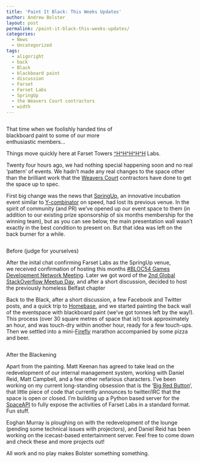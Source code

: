 ```yaml
---
title: 'Paint It Black: This Weeks Updates'
author: Andrew Bolster
layout: post
permalink: /paint-it-black-this-weeks-updates/
categories:
  - News
  - Uncategorized
tags:
  - alignright
  - back
  - Black
  - blackboard paint
  - discussion
  - Farset
  - Farset Labs
  - SpringUp
  - the Weavers Court contractors
  - width
---
```

<div id="attachment_272" style="width: 310px" class="wp-caption alignright">
  <a href="http://i0.wp.com/farsetlabs.org.uk/blog/wp-content/uploads/2012/04/536387_386666224687526_333898636630952_1235316_510235574_n.jpg"><img class="size-medium wp-image-272" title="paint_it_black" src="http://i0.wp.com/farsetlabs.org.uk/blog/wp-content/uploads/2012/04/536387_386666224687526_333898636630952_1235316_510235574_n-300x225.jpg?fit=300%2C225" alt="" data-recalc-dims="1" /></a><p class="wp-caption-text">
    That time when we foolishly handed tins of blackboard paint to some of our more enthusiastic members...
  </p>
</div>

Things move quickly here at Farset Towers <a title="For those of you younger than 20" href="http://en.wikipedia.org/wiki/Backspace#.5EH" target="_blank">^H^H^H^H^H</a> Labs.

Twenty four hours ago, we had nothing special happening soon and no real &#8216;pattern&#8217; of events. We hadn&#8217;t made any real changes to the space other than the brilliant work that the [Weavers Court](http://www.weaverscourt.com) contractors have done to get the space up to spec.

First big change was the news that [SpringUp](http://www.springup.co/), an innovative incubation event similar to [Y-combinator](http://www.ycombinator.com) on speed, had lost its previous venue. In the spirit of community (and PR) we&#8217;ve opened up our event space to them (in addition to our existing prize sponsorship of six months membership for the winning team), but as you can see below, the main presentation wall wasn&#8217;t exactly in the best condition to present on. But that idea was left on the back burner for a while.

<div id="attachment_273" style="width: 310px" class="wp-caption alignleft">
  <a href="http://i1.wp.com/farsetlabs.org.uk/blog/wp-content/uploads/2012/04/Photo-06-03-2012-14-56-57.jpg"><img class="size-medium wp-image-273" title="Before" src="http://i2.wp.com/farsetlabs.org.uk/blog/wp-content/uploads/2012/04/Photo-06-03-2012-14-56-57-300x225.jpg?fit=300%2C225" alt="" data-recalc-dims="1" /></a><p class="wp-caption-text">
    Before (judge for yourselves)
  </p>
</div>

After the inital chat confirming Farset Labs as the SpringUp venue, we received confirmation of hosting this months [#BLOC54 Games Development Network Meeting](http://www.digitalcircle.org/events/bloc54-games-network-april-meetup). Later we got word of the [2nd Global StackOverflow Meetup Day](http://www.meetup.com/stackoverflow/Belfast-GB/680932/), and after a short discussion, decided to host the previously homeless Belfast chapter

Back to the Black, after a short discussion, a few Facebook and Twitter posts, and a quick trip to [Homebase](http://www.homebase.co.uk), and we started painting the back wall of the eventspace with blackboard paint (we&#8217;ve got tonnes left by the way!). This process (over 30 square metres of space that is!) took approximately an hour, and was touch-dry within another hour, ready for a few touch-ups. Then we settled into a mini-<a title="firefly, just watch it." href="http://en.wikipedia.org/wiki/Firefly_(TV_series)" target="_blank">Firefly</a> marathon accompanied by some pizza and beer.

<div id="attachment_274" style="width: 310px" class="wp-caption alignright">
  <a href="http://i1.wp.com/farsetlabs.org.uk/blog/wp-content/uploads/2012/04/IMG_20120417_124727.jpg"><img class="size-medium wp-image-274 " title="After" src="http://i2.wp.com/farsetlabs.org.uk/blog/wp-content/uploads/2012/04/IMG_20120417_124727-300x225.jpg?fit=300%2C225" alt="" data-recalc-dims="1" /></a><p class="wp-caption-text">
    After the Blackening
  </p>
</div>

Apart from the painting. Matt Keenan has agreed to take lead on the redevelopment of our internal management system, working with Daniel Reid, Matt Campbell, and a few other nefarious characters. I&#8217;ve been working on my current long-standing obsession that is the &#8216;[Big Red Button](http://www.andrewbolster.info/blog/2012/04/k8055-usb-python-twitter-irc-space-indicator-as-a-os-service/)&#8216;, that little piece of code that currently announces to twitter/IRC that the space is open or closed. I&#8217;m building up a Python based server for the [SpaceAPI](https://hackerspaces.nl/spaceapi/) to fully expose the activities of Farset Labs in a standard format. Fun stuff.

Eoghan Murray is ploughing on with the redevelopment of the lounge (pending some technical issues with projectors), and Daniel Reid has been working on the icecast-based entertainment server. Feel free to come down and check these and more projects out!

All work and no play makes Bolster something something.
